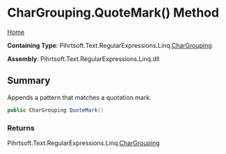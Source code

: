 # CharGrouping\.QuoteMark\(\) Method

[Home](../../../../../../README.md)

**Containing Type**: Pihrtsoft\.Text\.RegularExpressions\.Linq\.[CharGrouping](../README.md)

**Assembly**: Pihrtsoft\.Text\.RegularExpressions\.Linq\.dll

## Summary

Appends a pattern that matches a quotation mark\.

```csharp
public CharGrouping QuoteMark()
```

### Returns

Pihrtsoft\.Text\.RegularExpressions\.Linq\.[CharGrouping](../README.md)

